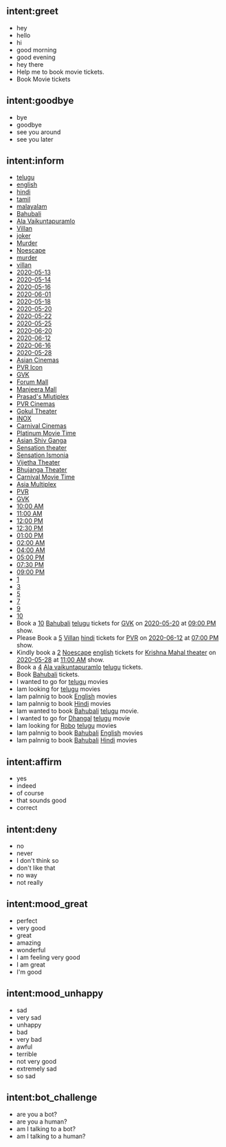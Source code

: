 ## intent:greet
- hey
- hello
- hi
- good morning
- good evening
- hey there
- Help me to book movie tickets.
- Book Movie tickets

## intent:goodbye
- bye
- goodbye
- see you around
- see you later

## intent:inform
- [telugu](language)
- [english](language)
- [hindi](language)
- [tamil](language)
- [malayalam](language)
- [Bahubali](movie_name)
- [Ala Vaikuntapuramlo](movie_name)
- [Villan](movie_name)
- [joker](movie_name)
- [Murder](movie_name)
- [Noescape](movie_name)
- [murder](movie_name)
- [villan](movie_name)
- [2020-05-13](planned_date)
- [2020-05-14](planned_date)
- [2020-05-16](planned_date)
- [2020-06-01](planned_date)
- [2020-05-18](planned_date)
- [2020-05-20](planned_date)
- [2020-05-22](planned_date)
- [2020-05-25](planned_date)
- [2020-06-20](planned_date)
- [2020-06-12](planned_date)
- [2020-06-16](planned_date)
- [2020-05-28](planned_date)
- [Asian Cinemas](theater_name)
- [PVR Icon](theater_name)
- [GVK](theater_name)
- [Forum Mall](theater_name)
- [Manjeera Mall](theater_name)
- [Prasad's Mlutiplex](theater_name)
- [PVR Cinemas](theater_name)
- [Gokul Theater](theater_name)
- [INOX](theater_name)
- [Carnival Cinemas](theater_name)
- [Platinum Movie Time](theater_name)
- [Asian Shiv Ganga](theater_name)
- [Sensation theater](theater_name)
- [Sensation Ismonia](theater_name)
- [Vijetha Theater](theater_name)
- [Bhujanga Theater](theater_name)
- [Carnival Movie Time](theater_name)
- [Asia Multiplex](theater_name)
- [PVR](theater_name)
- [GVK](theater_name)
- [10:00 AM](planned_time)
- [11:00 AM](planned_time)
- [12:00 PM](planned_time)
- [12:30 PM](planned_time)
- [01:00 PM](planned_time)
- [02:00 AM](planned_time)
- [04:00 AM](planned_time)
- [05:00 PM](planned_time)
- [07:30 PM](planned_time)
- [09:00 PM](planned_time)
- [1](no_of_tickets)
- [3](no_of_tickets)
- [5](no_of_tickets)
- [7](no_of_tickets)
- [9](no_of_tickets)
- [10](no_of_tickets)
- Book a [10](no_of_tickets) [Bahubali](movie_name) [telugu](language) tickets for [GVK](theater_name) on [2020-05-20](planned_date) at [09:00 PM](planned_time) show.
- Please Book a [5](no_of_tickets) [Villan](movie_name) [hindi](language) tickets for [PVR](theater_name) on [2020-06-12](planned_date) at [07:00 PM](planned_time) show.
- Kindly book a [2](no_of_tickets) [Noescape](movie_name) [english](language) tickets for [Krishna Mahal theater](theater_name) on [2020-05-28](planned_date) at [11:00 AM](planned_time) show.
- Book a [4](no_of_tickets) [Ala vaikuntapuramlo](movie_name) [telugu](language) tickets.
- Book [Bahubali](movie_name) tickets.
- I wanted to go for [telugu](language) movies
- Iam looking for [telugu](language) movies
- Iam palnnig to book [English](language) movies
- Iam palnnig to book [Hindi](language) movies
- Iam wanted to book [Bahubali](movie_name) [telugu](language) movie.
- I wanted to go for [Dhangal](movie_name) [telugu](language) movie
- Iam looking for [Robo](movie_name) [telugu](language) movies
- Iam palnnig to book [Bahubali](movie_name) [English](language) movies
- Iam palnnig to book [Bahubali](movie_name) [Hindi](language) movies

## intent:affirm
- yes
- indeed
- of course
- that sounds good
- correct

## intent:deny
- no
- never
- I don't think so
- don't like that
- no way
- not really

## intent:mood_great
- perfect
- very good
- great
- amazing
- wonderful
- I am feeling very good
- I am great
- I'm good

## intent:mood_unhappy
- sad
- very sad
- unhappy
- bad
- very bad
- awful
- terrible
- not very good
- extremely sad
- so sad

## intent:bot_challenge
- are you a bot?
- are you a human?
- am I talking to a bot?
- am I talking to a human?
